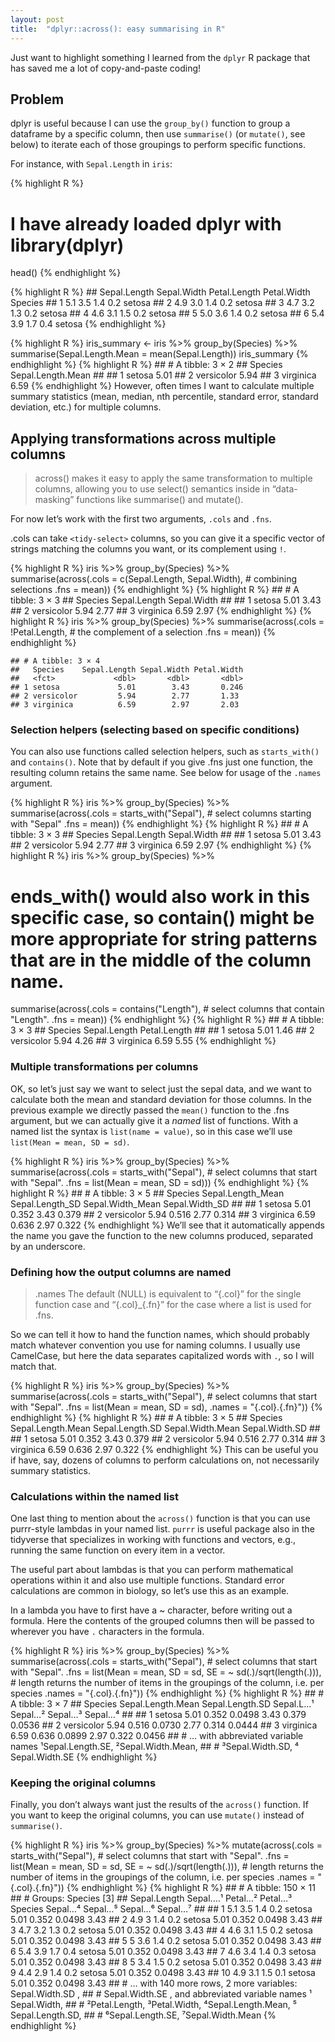 ```yaml
---
layout: post
title:  "dplyr::across(): easy summarising in R"
---
```


Just want to highlight something I learned from the `dplyr` R package that
has saved me a lot of copy-and-paste coding!

## Problem

dplyr is useful because I can use the `group_by()` function to group a dataframe by a specific column, then use `summarise()` (or `mutate()`, see below) to iterate each of those groupings to perform specific functions.

For instance, with `Sepal.Length` in `iris`:

{% highlight R %}
# I have already loaded dplyr with library(dplyr)
head()
{% endhighlight %}



{% highlight R %}
    ##   Sepal.Length Sepal.Width Petal.Length Petal.Width Species
    ## 1          5.1         3.5          1.4         0.2  setosa
    ## 2          4.9         3.0          1.4         0.2  setosa
    ## 3          4.7         3.2          1.3         0.2  setosa
    ## 4          4.6         3.1          1.5         0.2  setosa
    ## 5          5.0         3.6          1.4         0.2  setosa
    ## 6          5.4         3.9          1.7         0.4  setosa
{% endhighlight %}



{% highlight R %}
iris_summary <- iris %>%
  group_by(Species) %>%
  summarise(Sepal.Length.Mean = mean(Sepal.Length))
iris_summary
{% endhighlight %}
{% highlight R %}
    ## # A tibble: 3 × 2
    ##   Species    Sepal.Length.Mean
    ##   <fct>                  <dbl>
    ## 1 setosa                  5.01
    ## 2 versicolor              5.94
    ## 3 virginica               6.59
{% endhighlight %}
However, often times I want to calculate multiple summary statistics (mean, median, nth percentile, standard error, standard deviation, etc.) for multiple columns.

## Applying transformations across multiple columns

> across() makes it easy to apply the same transformation to multiple
> columns, allowing you to use select() semantics inside in
> “data-masking” functions like summarise() and mutate().

For now let’s work with the first two arguments, `.cols` and `.fns`.

.cols can take `<tidy-select>` columns, so you can give it a specific vector of strings matching the columns you want, or its complement using `!`.

{% highlight R %}
iris %>%
  group_by(Species) %>%
  summarise(across(.cols = c(Sepal.Length, Sepal.Width), # combining selections
                   .fns = mean))
{% endhighlight %}
{% highlight R %}
    ## # A tibble: 3 × 3
    ##   Species    Sepal.Length Sepal.Width
    ##   <fct>             <dbl>       <dbl>
    ## 1 setosa             5.01        3.43
    ## 2 versicolor         5.94        2.77
    ## 3 virginica          6.59        2.97
{% endhighlight %}
{% highlight R %}
iris %>%
  group_by(Species) %>%
  summarise(across(.cols = !Petal.Length, # the complement of a selection
                   .fns = mean))
{% endhighlight %}

    ## # A tibble: 3 × 4
    ##   Species    Sepal.Length Sepal.Width Petal.Width
    ##   <fct>             <dbl>       <dbl>       <dbl>
    ## 1 setosa             5.01        3.43       0.246
    ## 2 versicolor         5.94        2.77       1.33
    ## 3 virginica          6.59        2.97       2.03

### Selection helpers (selecting based on specific conditions)

You can also use functions called selection helpers, such as
`starts_with()` and `contains()`. Note that by default if you give .fns just
one function, the resulting column retains the same name. See below for
usage of the `.names` argument.

{% highlight R %}
iris %>%
  group_by(Species) %>%
  summarise(across(.cols = starts_with("Sepal"), # select columns starting with "Sepal"
                   .fns = mean))
{% endhighlight %}
{% highlight R %}
    ## # A tibble: 3 × 3
    ##   Species    Sepal.Length Sepal.Width
    ##   <fct>             <dbl>       <dbl>
    ## 1 setosa             5.01        3.43
    ## 2 versicolor         5.94        2.77
    ## 3 virginica          6.59        2.97
{% endhighlight %}
{% highlight R %}
iris %>%
  group_by(Species) %>%
  # ends_with() would also work in this specific case, so contain() might be more appropriate for string patterns that are in the middle of the column name.
  summarise(across(.cols = contains("Length"), # select columns that contain "Length".
                   .fns = mean))
{% endhighlight %}
{% highlight R %}
    ## # A tibble: 3 × 3
    ##   Species    Sepal.Length Petal.Length
    ##   <fct>             <dbl>        <dbl>
    ## 1 setosa             5.01         1.46
    ## 2 versicolor         5.94         4.26
    ## 3 virginica          6.59         5.55
{% endhighlight %}

### Multiple transformations per columns

OK, so let’s just say we want to select just the sepal data, and we want
to calculate both the mean and standard deviation for those columns. In
the previous example we directly passed the `mean()` function to the .fns
argument, but we can actually give it a *named* list of functions. With
a named list the syntax is `list(name = value)`, so in this case we’ll use
`list(Mean = mean, SD = sd)`.

{% highlight R %}
iris %>%
  group_by(Species) %>%
  summarise(across(.cols = starts_with("Sepal"), # select columns that start with "Sepal".
                   .fns = list(Mean = mean, SD = sd)))
{% endhighlight %}
{% highlight R %}
    ## # A tibble: 3 × 5
    ##   Species    Sepal.Length_Mean Sepal.Length_SD Sepal.Width_Mean Sepal.Width_SD
    ##   <fct>                  <dbl>           <dbl>            <dbl>          <dbl>
    ## 1 setosa                  5.01           0.352             3.43          0.379
    ## 2 versicolor              5.94           0.516             2.77          0.314
    ## 3 virginica               6.59           0.636             2.97          0.322
{% endhighlight %}
We’ll see that it automatically appends the name you gave the function
to the new columns produced, separated by an underscore.

### Defining how the output columns are named

> .names The default (NULL) is equivalent to “{.col}” for the single
> function case and “{.col}\_{.fn}” for the case where a list is used
> for .fns.

So we can tell it how to hand the function names, which should probably
match whatever convention you use for naming columns. I usually use
CamelCase, but here the data separates capitalized words with `.`, so I
will match that.

{% highlight R %}
iris %>%
  group_by(Species) %>%
  summarise(across(.cols = starts_with("Sepal"), # select columns that start with "Sepal".
                   .fns = list(Mean = mean, SD = sd),
                   .names = "{.col}.{.fn}"))
{% endhighlight %}
{% highlight R %}
    ## # A tibble: 3 × 5
    ##   Species    Sepal.Length.Mean Sepal.Length.SD Sepal.Width.Mean Sepal.Width.SD
    ##   <fct>                  <dbl>           <dbl>            <dbl>          <dbl>
    ## 1 setosa                  5.01           0.352             3.43          0.379
    ## 2 versicolor              5.94           0.516             2.77          0.314
    ## 3 virginica               6.59           0.636             2.97          0.322
{% endhighlight %}
This can be useful you if have, say, dozens of columns to perform
calculations on, not necessarily summary statistics. 

### Calculations within the named list

One last thing to mention about the `across()` function is that you can use purrr-style
lambdas in your named list. `purrr` is useful package also in the
tidyverse that specializes in working with functions and vectors, e.g.,
running the same function on every item in a vector.

The useful part about lambdas is that you can perform mathematical
operations within it and also use multiple functions. Standard error
calculations are common in biology, so let’s use this as an example.

In a lambda you have to first have a \~ character, before writing out a
formula. Here the contents of the grouped columns then will be passed to wherever
you have `.` characters in the formula.

{% highlight R %}
iris %>%
  group_by(Species) %>%
  summarise(across(.cols = starts_with("Sepal"), # select columns that start with "Sepal".
                   .fns = list(Mean = mean,
                               SD = sd,
                               SE = ~ sd(.)/sqrt(length(.))), # length returns the number of items in the groupings of the column, i.e. per species
                   .names = "{.col}.{.fn}"))
{% endhighlight %}
{% highlight R %}
    ## # A tibble: 3 × 7
    ##   Species    Sepal.Length.Mean Sepal.Length.SD Sepal.L…¹ Sepal…² Sepal…³ Sepal…⁴
    ##   <fct>                  <dbl>           <dbl>     <dbl>   <dbl>   <dbl>   <dbl>
    ## 1 setosa                  5.01           0.352    0.0498    3.43   0.379  0.0536
    ## 2 versicolor              5.94           0.516    0.0730    2.77   0.314  0.0444
    ## 3 virginica               6.59           0.636    0.0899    2.97   0.322  0.0456
    ## # … with abbreviated variable names ¹​Sepal.Length.SE, ²​Sepal.Width.Mean,
    ## #   ³​Sepal.Width.SD, ⁴​Sepal.Width.SE
{% endhighlight %}

### Keeping the original columns

Finally, you don’t always want just the results of the `across()`
function. If you want to keep the original columns, you can use `mutate()`
instead of `summarise()`.

{% highlight R %}
iris %>%
  group_by(Species) %>%
  mutate(across(.cols = starts_with("Sepal"), # select columns that start with "Sepal".
                   .fns = list(Mean = mean,
                               SD = sd,
                               SE = ~ sd(.)/sqrt(length(.))), # length returns the number of items in the groupings of the column, i.e. per species
                   .names = "{.col}.{.fn}"))
{% endhighlight %}
{% highlight R %}
    ## # A tibble: 150 × 11
    ## # Groups:   Species [3]
    ##    Sepal.Length Sepal.…¹ Petal…² Petal…³ Species Sepal…⁴ Sepal…⁵ Sepal…⁶ Sepal…⁷
    ##           <dbl>    <dbl>   <dbl>   <dbl> <fct>     <dbl>   <dbl>   <dbl>   <dbl>
    ##  1          5.1      3.5     1.4     0.2 setosa     5.01   0.352  0.0498    3.43
    ##  2          4.9      3       1.4     0.2 setosa     5.01   0.352  0.0498    3.43
    ##  3          4.7      3.2     1.3     0.2 setosa     5.01   0.352  0.0498    3.43
    ##  4          4.6      3.1     1.5     0.2 setosa     5.01   0.352  0.0498    3.43
    ##  5          5        3.6     1.4     0.2 setosa     5.01   0.352  0.0498    3.43
    ##  6          5.4      3.9     1.7     0.4 setosa     5.01   0.352  0.0498    3.43
    ##  7          4.6      3.4     1.4     0.3 setosa     5.01   0.352  0.0498    3.43
    ##  8          5        3.4     1.5     0.2 setosa     5.01   0.352  0.0498    3.43
    ##  9          4.4      2.9     1.4     0.2 setosa     5.01   0.352  0.0498    3.43
    ## 10          4.9      3.1     1.5     0.1 setosa     5.01   0.352  0.0498    3.43
    ## # … with 140 more rows, 2 more variables: Sepal.Width.SD <dbl>,
    ## #   Sepal.Width.SE <dbl>, and abbreviated variable names ¹​Sepal.Width,
    ## #   ²​Petal.Length, ³​Petal.Width, ⁴​Sepal.Length.Mean, ⁵​Sepal.Length.SD,
    ## #   ⁶​Sepal.Length.SE, ⁷​Sepal.Width.Mean
{% endhighlight %}
